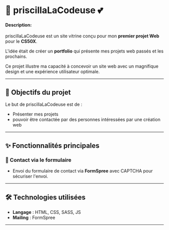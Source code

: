 # 📌 priscillaLaCodeuse 💕

#### Description:

priscillaLaCodeuse est un site vitrine conçu pour mon **premier projet Web** pour le **CS50X**.

L'idée était de créer un **portfolio** qui présente mes projets web passés et les prochains. 

Ce projet illustre ma capacité à concevoir un site web avec un magnifique design et une expérience utilisateur optimale.

---

## 🌟 Objectifs du projet

Le but de priscillaLaCodeuse est de :  

- Présenter mes projets
- pouvoir être contactée par des personnes intéressées par une création web 

---

## ✨ Fonctionnalités principales

### 📨 Contact via le formulaire
- Envoi du formulaire de contact via **FormSpree** avec CAPTCHA pour sécuriser l'envoi. 

---

## 🛠️ Technologies utilisées

- **Langage** : HTML, CSS, SASS, JS
- **Mailing** : FormSpree 

---
